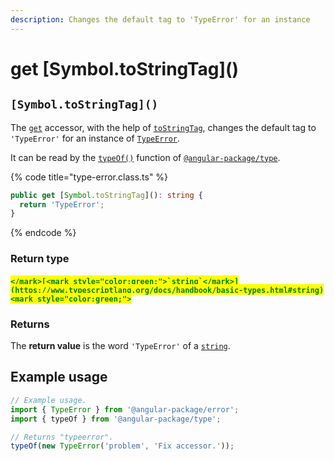 ```yaml
---
description: Changes the default tag to 'TypeError' for an instance
---
```


# get \[Symbol.toStringTag]\()

## `[Symbol.toStringTag]()`

The [`get`](https://developer.mozilla.org/en-US/docs/Web/JavaScript/Reference/Functions/get) accessor, with the help of [`toStringTag`](https://developer.mozilla.org/en-US/docs/Web/JavaScript/Reference/Global\_Objects/Symbol/toStringTag), changes the default tag to `'TypeError'` for an instance of [`TypeError`](broken-reference).

It can be read by the [`typeOf()`](https://docs.angular-package.dev/v/type/helper/typeof) function of [`@angular-package/type`](https://docs.angular-package.dev/v/type/).

{% code title="type-error.class.ts" %}
```typescript
public get [Symbol.toStringTag](): string {
  return 'TypeError';
}
```
{% endcode %}

### Return type

#### <mark style="color:green;">``</mark>[<mark style="color:green;">`string`</mark>](https://www.typescriptlang.org/docs/handbook/basic-types.html#string)<mark style="color:green;">``</mark>

### Returns

The **return value** is the word `'TypeError'` of a [`string`](https://developer.mozilla.org/en-US/docs/Web/JavaScript/Reference/Global\_Objects/String).

## Example usage

```typescript
// Example usage.
import { TypeError } from '@angular-package/error';
import { typeOf } from '@angular-package/type';

// Returns "typeerror".
typeOf(new TypeError('problem', 'Fix accessor.'));
```
